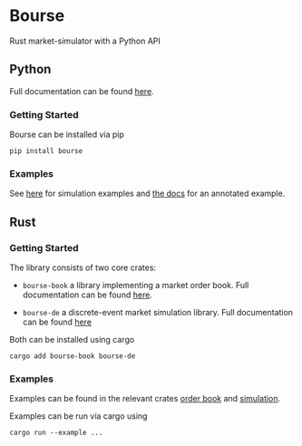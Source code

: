 # Bourse

Rust market-simulator with a Python API

## Python

Full documentation can be found
[here](https://zombie-einstein.github.io/bourse/).

### Getting Started

Bourse can be installed via pip

```
pip install bourse
```

### Examples

See [here](examples/) for simulation examples and
[the docs](https://zombie-einstein.github.io/bourse/pages/example.html)
for an annotated example.

## Rust

### Getting Started

The library consists of two core crates:

- `bourse-book` a library implementing a market order
  book. Full documentation can be found
  [here](https://docs.rs/bourse-book/0.1.0/bourse_book/).

- `bourse-de` a discrete-event market simulation library.
  Full documentation can be found
  [here](https://docs.rs/bourse-de/0.1.0/bourse_de/)

Both can be installed using cargo

```
cargo add bourse-book bourse-de
```

### Examples

Examples can be found in the relevant crates
[order book](crates/order_book/examples/) and
[simulation](crates/step_sim/examples/).

Examples can be run via cargo using

```
cargo run --example ...
```
